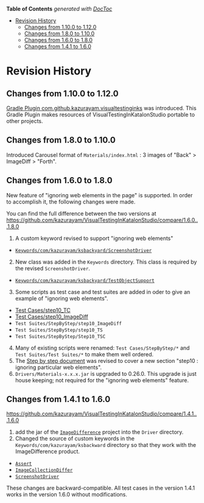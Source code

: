 <!-- START doctoc generated TOC please keep comment here to allow auto update -->
<!-- DON'T EDIT THIS SECTION, INSTEAD RE-RUN doctoc TO UPDATE -->
**Table of Contents**  *generated with [DocToc](https://github.com/thlorenz/doctoc)*

- [Revision History](#revision-history)
  - [Changes from 1.10.0 to 1.12.0](#changes-from-1100-to-1120)
  - [Changes from 1.8.0 to 1.10.0](#changes-from-180-to-1100)
  - [Changes from 1.6.0 to 1.8.0](#changes-from-160-to-180)
  - [Changes from 1.4.1 to 1.6.0](#changes-from-141-to-160)

<!-- END doctoc generated TOC please keep comment here to allow auto update -->

# Revision History

## Changes from 1.10.0 to 1.12.0

[Gradle Plugin com.github.kazurayam.visualtestinginks](https://github.com/kazurayam/visualtestinginks-gradle-plugin) was introduced. This Gradle Plugin makes resources of VisualTestingInKatalonStudio portable to other projects.

## Changes from 1.8.0 to 1.10.0

Introduced Carousel format of `Materials/index.html` : 3 images of "Back" > ImageDiff > "Forth".


## Changes from 1.6.0 to 1.8.0

New feature of "ignoring web elements in the page" is supported. In order to accomplish it, the following changes were made.

You can find the full difference between the two versions at https://github.com/kazurayam/VisualTestingInKatalonStudio/compare/1.6.0...1.8.0

1. A custom keyword revised to support "ignoring web elements"
  - [`Keywords/com/kazurayam/ksbackyard/ScreenshotDriver`](../Keywords/com/kazurayam/ksbackyard/ScreenshotDriver.groovy)
2. New class was added in the `Keywords` directory. This class is required by the revised `ScreenshotDriver`.
  - [`Keywords/com/kazurayam/ksbackyard/TestObjectSupport`](../Keywords/com/kazurayam/ksbackyard/TestObjectSupport.groovy)
3. Some scripts as test case and test suites are added in oder to give an example of "ignoring web elements".
  - [Test Cases/step10_TC](../Scripts/StepByStep/step10_TC/Script1549952063213.groovy)
  - [Test Cases/step10_ImageDiff](../Scripts/StepByStep/step10_ImageDiff/Script1549948805708.groovy)
  - `Test Suites/StepByStep/step10_ImageDiff`
  - `Test Suites/StepByStep/step10_TS`
  - `Test Suites/StepByStep/Step10_TSC`
4. Many of existing scripts were renamed: `Test Cases/StepByStep/*` and `Test Suites/Test Suites/*` to make them well ordered.
5. The [Step by step document](./Step_by_step_instruction.md) was revised to cover a new section "step10 : ignoring particular web elements".
6. `Drivers/Materials-x.x.x.jar` is upgraded to 0.26.0. This upgrade is just house keeping; not required for the "ignoring web elements" feature.


## Changes from 1.4.1 to 1.6.0

https://github.com/kazurayam/VisualTestingInKatalonStudio/compare/1.4.1...1.6.0

1. add the jar of the [`ImageDifference`](https://github.com/kazurayam/ImageDifference) project into the `Driver` directory.
2. Changed the source of custom keywords in the `Keywords/com/kazurayam/ksbackward` directory so that they work with the ImageDifference product.
  - [`Assert`](../Keywords/com/kazurayam/ksbackyard/Assert.groovy)
  - [`ImageCollectionDiffer`](../Keywords/com/kazurayam/ksbackyard/ImageCollectionDiffer.groovy)
  - [`ScreenshotDriver`](../Keywords/com/kazurayam/ksbackyard/ScreenshotDriver.groovy)

These changes are backward-compatible. All test cases in the version 1.4.1 works in the version 1.6.0 without modifications.
